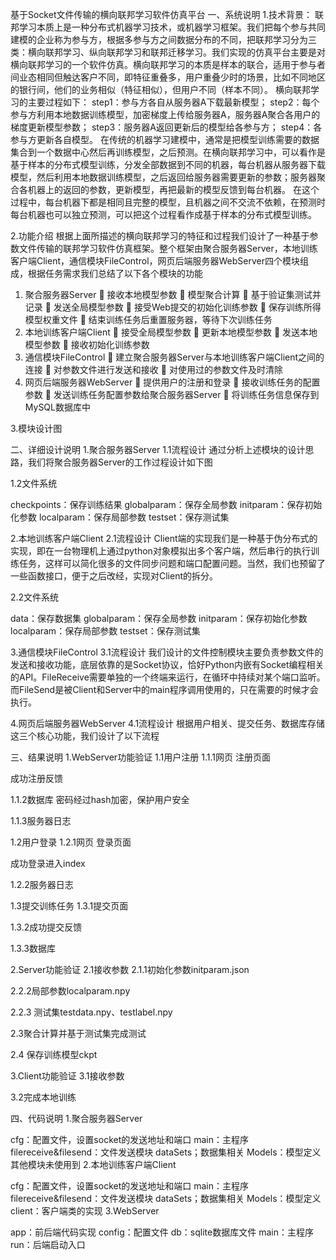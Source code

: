 基于Socket文件传输的横向联邦学习软件仿真平台
一、系统说明 
1.技术背景：
	联邦学习本质上是一种分布式机器学习技术，或机器学习框架。我们把每个参与共同建模的企业称为参与方，根据多参与方之间数据分布的不同，把联邦学习分为三类：横向联邦学习、纵向联邦学习和联邦迁移学习。我们实现的仿真平台主要是对横向联邦学习的一个软件仿真。横向联邦学习的本质是样本的联合，适用于参与者间业态相同但触达客户不同，即特征重叠多，用户重叠少时的场景，比如不同地区的银行间，他们的业务相似（特征相似），但用户不同（样本不同）。
	横向联邦学习的主要过程如下：
step1：参与方各自从服务器A下载最新模型；
step2：每个参与方利用本地数据训练模型，加密梯度上传给服务器A，服务器A聚合各用户的梯度更新模型参数；
step3：服务器A返回更新后的模型给各参与方；
step4：各参与方更新各自模型。
	在传统的机器学习建模中，通常是把模型训练需要的数据集合到一个数据中心然后再训练模型，之后预测。在横向联邦学习中，可以看作是基于样本的分布式模型训练，分发全部数据到不同的机器，每台机器从服务器下载模型，然后利用本地数据训练模型，之后返回给服务器需要更新的参数；服务器聚合各机器上的返回的参数，更新模型，再把最新的模型反馈到每台机器。
在这个过程中，每台机器下都是相同且完整的模型，且机器之间不交流不依赖，在预测时每台机器也可以独立预测，可以把这个过程看作成基于样本的分布式模型训练。

2.功能介绍
	根据上面所描述的横向联邦学习的特征和过程我们设计了一种基于参数文件传输的联邦学习软件仿真框架。整个框架由聚合服务器Server，本地训练客户端Client，通信模块FileControl，网页后端服务器WebServer四个模块组成，根据任务需求我们总结了以下各个模块的功能
1.	聚合服务器Server
	接收本地模型参数
	模型聚合计算
	基于验证集测试并记录
	发送全局模型参数
	接受Web提交的初始化训练参数
	保存训练所得模型权重文件
	结束训练任务后重置服务器，等待下次训练任务
2.	本地训练客户端Client
	接受全局模型参数
	更新本地模型参数
	发送本地模型参数
	接收初始化训练参数
3.	通信模块FileControl
	建立聚合服务器Server与本地训练客户端Client之间的连接
	对参数文件进行发送和接收
	对使用过的参数文件及时清除
4.	网页后端服务器WebServer
	提供用户的注册和登录
	接收训练任务的配置参数
	发送训练任务配置参数给聚合服务器Server
	将训练任务信息保存到MySQL数据库中

3.模块设计图
 


二、详细设计说明
1.聚合服务器Server
1.1流程设计
通过分析上述模块的设计思路，我们将聚合服务器Server的工作过程设计如下图
 
1.2文件系统
 
checkpoints：保存训练结果
globalparam：保存全局参数
initparam：保存初始化参数
localparam：保存局部参数
testset：保存测试集

2.本地训练客户端Client
2.1流程设计
Client端的实现我们是一种基于伪分布式的实现，即在一台物理机上通过python对象模拟出多个客户端，然后串行的执行训练任务，这样可以简化很多的文件同步问题和端口配置问题。当然，我们也预留了一些函数接口，便于之后改经，实现对Client的拆分。
 
2.2文件系统
 
data：保存数据集
globalparam：保存全局参数
initparam：保存初始化参数
localparam：保存局部参数
testset：保存测试集

3.通信模块FileControl
3.1流程设计
我们设计的文件控制模块主要负责参数文件的发送和接收功能，底层依靠的是Socket协议，恰好Python内嵌有Socket编程相关的API。FileReceive需要单独的一个终端来运行，在循环中持续对某个端口监听。而FileSend是被Client和Server中的main程序调用使用的，只在需要的时候才会执行。
 

4.网页后端服务器WebServer
4.1流程设计
根据用户相关、提交任务、数据库存储这三个核心功能，我们设计了以下流程
 
三、结果说明
1.WebServer功能验证
1.1用户注册
1.1.1网页
注册页面
 
成功注册反馈
 
1.1.2数据库
密码经过hash加密，保护用户安全
 
1.1.3服务器日志
 
1.2用户登录
1.2.1网页
登录页面
 

成功登录进入index
 
1.2.2服务器日志
 
1.3提交训练任务
1.3.1提交页面
 
1.3.2成功提交反馈
 
1.3.3数据库
 
2.Server功能验证
2.1接收参数
2.1.1初始化参数initparam.json
 
2.2.2局部参数localparam.npy
 
2.2.3 测试集testdata.npy、testlabel.npy
 
2.3聚合计算并基于测试集完成测试
 
2.4 保存训练模型ckpt
 
 
3.Client功能验证
3.1接收参数
 
3.2完成本地训练
 
四、代码说明
1.聚合服务器Server
 
cfg：配置文件，设置socket的发送地址和端口
main：主程序
filereceive&filesend：文件发送模块
dataSets；数据集相关
Models：模型定义
其他模块未使用到
2.本地训练客户端Client
 
cfg：配置文件，设置socket的发送地址和端口
main：主程序
filereceive&filesend：文件发送模块
dataSets；数据集相关
Models：模型定义
client：客户端类的实现
3.WebServer
 
app：前后端代码实现
config：配置文件
db：sqlite数据库文件
main：主程序
run：后端启动入口
